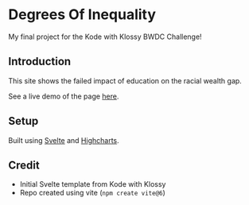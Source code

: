 # Degrees Of Inequality
My final project for the Kode with Klossy BWDC Challenge!


## Introduction
This site shows the failed impact of education on the racial wealth gap.

See a live demo of the page [here](https://dianahe1.github.io/degrees-of-inequality/).


## Setup
Built using [Svelte](https://marketplace.visualstudio.com/items?itemName=svelte.svelte-vscode) and [Highcharts](https://highcharts.com).


## Credit
- Initial Svelte template from Kode with Klossy
- Repo created using vite (`npm create vite@6`)
